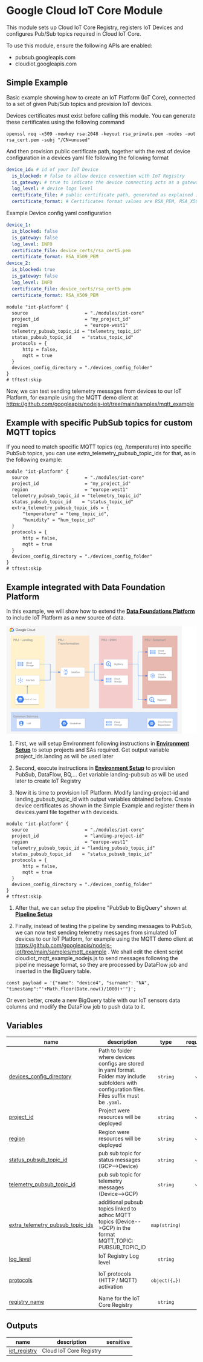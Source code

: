 # Google Cloud IoT Core Module

This module sets up Cloud IoT Core Registry, registers IoT Devices and configures Pub/Sub topics required in Cloud IoT Core.

To use this module, ensure the following APIs are enabled:
* pubsub.googleapis.com
* cloudiot.googleapis.com

## Simple Example

Basic example showing how to create an IoT Platform (IoT Core), connected to a set of given Pub/Sub topics and provision IoT devices.

Devices certificates must exist before calling this module. You can generate these certificates using the following command

```
openssl req -x509 -newkey rsa:2048 -keyout rsa_private.pem -nodes -out rsa_cert.pem -subj "/CN=unused"
```

And then provision public certificate path, together with the rest of device configuration in a devices yaml file following the following format
```yaml
device_id: # id of your IoT Device
  is_blocked: # false to allow device connection with IoT Registry
  is_gateway: # true to indicate the device connecting acts as a gateway for other IoT Devices
  log_level: # device logs level
  certificate_file: # public certificate path, generated as explained in the previous step
  certificate_format: # Certificates format values are RSA_PEM, RSA_X509_PEM, ES256_PEM, and ES256_X509_PEM
```

Example Device config yaml configuration
```yaml
device_1:
  is_blocked: false
  is_gateway: false
  log_level: INFO
  certificate_file: device_certs/rsa_cert5.pem
  certificate_format: RSA_X509_PEM
device_2:
  is_blocked: true
  is_gateway: false
  log_level: INFO
  certificate_file: device_certs/rsa_cert5.pem
  certificate_format: RSA_X509_PEM
```

```hcl
module "iot-platform" {
  source                     = "./modules/iot-core"
  project_id                 = "my_project_id"
  region                     = "europe-west1"
  telemetry_pubsub_topic_id = "telemetry_topic_id"
  status_pubsub_topic_id    = "status_topic_id"
  protocols = {
      http = false,
      mqtt = true
  }
  devices_config_directory = "./devices_config_folder"
}
# tftest:skip

```

Now, we can test sending telemetry messages from devices to our IoT Platform, for example using the MQTT demo client at https://github.com/googleapis/nodejs-iot/tree/main/samples/mqtt_example

## Example with specific PubSub topics for custom MQTT topics

If you need to match specific MQTT topics (eg, /temperature) into specific PubSub topics, you can use extra_telemetry_pubsub_topic_ids for that, as in the following example:

```hcl
module "iot-platform" {
  source                     = "./modules/iot-core"
  project_id                 = "my_project_id"
  region                     = "europe-west1"
  telemetry_pubsub_topic_id = "telemetry_topic_id"
  status_pubsub_topic_id    = "status_topic_id"
  extra_telemetry_pubsub_topic_ids = {
      "temperature" = "temp_topic_id",
      "humidity" = "hum_topic_id"
  }
  protocols = {
      http = false,
      mqtt = true
  }
  devices_config_directory = "./devices_config_folder"
}
# tftest:skip

```

## Example integrated with Data Foundation Platform
In this example, we will show how to extend the **[Data Foundations Platform](../../examples/data-solutions/data-platform-foundations/)** to include IoT Platform as a new source of data.

![Target architecture](./diagram_iot.png)

1. First, we will setup Environment following instructions in **[Environment Setup](../../examples/data-solutions/data-platform-foundations/)** to setup projects and SAs required. Get output variable project_ids.landing as will be used later

1. Second, execute instructions in **[Environment Setup](../../examples/data-solutions/data-platform-foundations/)** to provision PubSub, DataFlow, BQ,... Get variable landing-pubsub as will be used later to create IoT Registry

1. Now it is time to provision IoT Platform. Modify landing-project-id and landing_pubsub_topic_id with output variables obtained before. Create device certificates as shown in the Simple Example and register them in devices.yaml file together with deviceids.

```hcl
module "iot-platform" {
  source                     = "./modules/iot-core"
  project_id                 = "landing-project-id"
  region                     = "europe-west1"
  telemetry_pubsub_topic_id = "landing_pubsub_topic_id"
  status_pubsub_topic_id    = "status_pubsub_topic_id"
  protocols = {
      http = false,
      mqtt = true
  }
  devices_config_directory = "./devices_config_folder"
}
# tftest:skip
```
1. After that, we can setup the pipeline "PubSub to BigQuery" shown at **[Pipeline Setup](../../examples/data-solutions/data-platform-foundations/)**

1. Finally, instead of testing the pipeline by sending messages to PubSub, we can now test sending telemetry messages from simulated IoT devices to our IoT Platform, for example using the MQTT demo client at https://github.com/googleapis/nodejs-iot/tree/main/samples/mqtt_example . We shall edit the client script cloudiot_mqtt_example_nodejs.js to send messages following the pipeline message format, so they are processed by DataFlow job and inserted in the BigQuery table.
```
const payload = '{"name": "device4", "surname": "NA", "timestamp":"'+Math.floor(Date.now()/1000)+'"}';
```

Or even better, create a new BigQuery table with our IoT sensors data columns and modify the DataFlow job to push data to it.
<!-- BEGIN TFDOC -->

## Variables

| name | description | type | required | default |
|---|---|:---:|:---:|:---:|
| [devices_config_directory](variables.tf#L17) | Path to folder where devices configs are stored in yaml format. Folder may include subfolders with configuration files. Files suffix must be `.yaml`. | <code>string</code> | ✓ |  |
| [project_id](variables.tf#L34) | Project were resources will be deployed | <code>string</code> | ✓ |  |
| [region](variables.tf#L48) | Region were resources will be deployed | <code>string</code> | ✓ |  |
| [status_pubsub_topic_id](variables.tf#L59) | pub sub topic for status messages (GCP-->Device) | <code>string</code> | ✓ |  |
| [telemetry_pubsub_topic_id](variables.tf#L64) | pub sub topic for telemetry messages (Device-->GCP) | <code>string</code> | ✓ |  |
| [extra_telemetry_pubsub_topic_ids](variables.tf#L22) | additional pubsub topics linked to adhoc MQTT topics (Device-->GCP) in the format MQTT_TOPIC: PUBSUB_TOPIC_ID | <code>map&#40;string&#41;</code> |  | <code>&#123;&#125;</code> |
| [log_level](variables.tf#L28) | IoT Registry Log level | <code>string</code> |  | <code>&#34;INFO&#34;</code> |
| [protocols](variables.tf#L39) | IoT protocols (HTTP / MQTT) activation | <code title="object&#40;&#123;&#10;  http &#61; bool,&#10;  mqtt &#61; bool&#10;&#125;&#41;">object&#40;&#123;&#8230;&#125;&#41;</code> |  | <code>&#123; http &#61; true, mqtt &#61; true &#125;</code> |
| [registry_name](variables.tf#L53) | Name for the IoT Core Registry | <code>string</code> |  | <code>&#34;cloudiot-registry&#34;</code> |

## Outputs

| name | description | sensitive |
|---|---|:---:|
| [iot_registry](outputs.tf#L17) | Cloud IoT Core Registry |  |

<!-- END TFDOC -->
